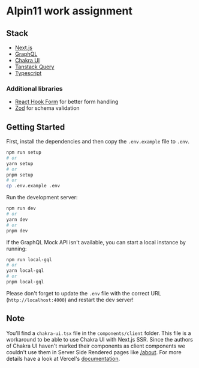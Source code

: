 # Alpin11 work assignment

## Stack

- [Next.js](https://nextjs.org/)
- [GraphQL](https://graphql.org/)
- [Chakra UI](https://chakra-ui.com/)
- [Tanstack Query](https://tanstack.com/query/latest/)
- [Typescript](https://www.typescriptlang.org/)
  
### Additional libraries

- [React Hook Form](https://react-hook-form.com/) for better form handling
- [Zod](https://zod.dev) for schema validation

## Getting Started

First, install the dependencies and then copy the `.env.example` file to `.env`.

```bash
npm run setup
# or
yarn setup
# or
pnpm setup
# or
cp .env.example .env
```

Run the development server:

```bash
npm run dev
# or
yarn dev
# or
pnpm dev
```

If the GraphQL Mock API isn't available, you can start a local instance by running:

```bash
npm run local-gql
# or
yarn local-gql
# or
pnpm local-gql
```

Please don't forget to update the `.env` file with the correct URL (`http://localhost:4000`) and restart the dev server!

## Note

You'll find a `chakra-ui.tsx` file in the `components/client` folder. This file is a workaround to be able to use Chakra UI with Next.js SSR. Since the authors of Chakra UI haven't marked their components as client components we couldn't use them in Server Side Rendered pages like [/about]('http://localhost:3000/about'). For more details have a look at Vercel's [documentation](https://beta.nextjs.org/docs/rendering/server-and-client-components#third-party-packages).
